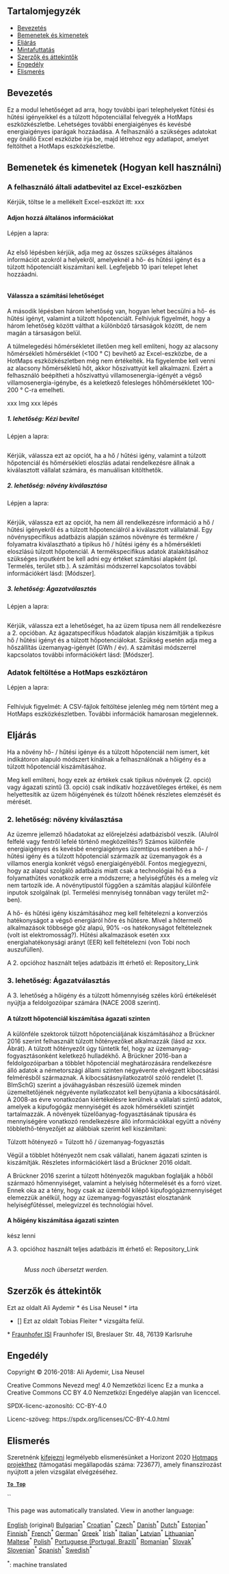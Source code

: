 <h2> Tartalomjegyzék </h2><ul><li> <a href="#introduction">Bevezetés</a> </li><li> <a href="#inputs-and-outputs">Bemenetek és kimenetek</a> </li><li> <a href="#method">Eljárás</a> </li><li> <a href="#sample-run">Mintafuttatás</a> </li><li> <a href="#authors-and-reviewers">Szerzők és áttekintők</a> </li><li> <a href="#license">Engedély</a> </li><li> <a href="#acknowledgement">Elismerés</a> </li></ul><h2> Bevezetés </h2><p> Ez a modul lehetőséget ad arra, hogy további ipari telephelyeket fűtési és hűtési igényeikkel és a túlzott hőpotenciállal felvegyék a HotMaps eszközkészletbe. Lehetséges további energiaigényes és kevésbé energiaigényes iparágak hozzáadása. A felhasználó a szükséges adatokat egy önálló Excel eszközbe írja be, majd létrehoz egy adatlapot, amelyet feltölthet a HotMaps eszközkészletbe. </p><h2> Bemenetek és kimenetek (Hogyan kell használni) </h2><h3> A felhasználó általi adatbevitel az Excel-eszközben </h3><p> Kérjük, töltse le a mellékelt Excel-eszközt itt: xxx </p><h4> Adjon hozzá általános információkat </h4><p> Lépjen a lapra: <figure><img alt="" src="https://github.com/HotMaps/hotmaps_wiki/blob/master/Images/cm_add_industry_plant/General_information.PNG"/></figure></p><p> Az első lépésben kérjük, adja meg az összes szükséges általános információt azokról a helyekről, amelyeknél a hő- és hűtési igényt és a túlzott hőpotenciált kiszámítani kell. Legfeljebb 10 ipari telepet lehet hozzáadni. </p><figure><img alt="" src="https://github.com/HotMaps/hotmaps_wiki/blob/master/Images/cm_add_industry_plant/General_information_Box.PNG"/></figure><h4> Válassza a számítási lehetőséget </h4><p> A második lépésben három lehetőség van, hogyan lehet becsülni a hő- és hűtési igényt, valamint a túlzott hőpotenciált. Felhívjuk figyelmét, hogy a három lehetőség között válthat a különböző társaságok között, de nem magán a társaságon belül. </p><p> A túlmelegedési hőmérsékletet illetően meg kell említeni, hogy az alacsony hőmérsékleti hőmérséklet (&lt;100 ° C) bevihető az Excel-eszközbe, de a HotMaps eszközkészletben még nem értékelték. Ha figyelembe kell venni az alacsony hőmérsékletű hőt, akkor hőszivattyút kell alkalmazni. Ezért a felhasználó beépítheti a hőszivattyú villamosenergia-igényét a végső villamosenergia-igénybe, és a keletkező felesleges hőhőmérsékletet 100-200 ° C-ra emelheti. </p><p> xxx Img xxx lépés </p><h5> 1. lehetőség: Kézi bevitel </h5><p> Lépjen a lapra: <figure><img alt="" src="https://github.com/HotMaps/hotmaps_wiki/blob/master/Images/cm_add_industry_plant/Option1.PNG"/></figure></p><p> Kérjük, válassza ezt az opciót, ha a hő / hűtési igény, valamint a túlzott hőpotenciál és hőmérsékleti eloszlás adatai rendelkezésre állnak a kiválasztott vállalat számára, és manuálisan kitölthetők. </p><h5> 2. lehetőség: növény kiválasztása </h5><p> Lépjen a lapra: <figure><img alt="" src="https://github.com/HotMaps/hotmaps_wiki/blob/master/Images/cm_add_industry_plant/Option2.PNG"/></figure></p><p> Kérjük, válassza ezt az opciót, ha nem áll rendelkezésre információ a hő / hűtési igényekről és a túlzott hőpotenciálról a kiválasztott vállalatnál. Egy növényspecifikus adatbázis alapján számos növényre és termékre / folyamatra kiválasztható a tipikus hő / hűtési igény és a hőmérsékleti eloszlású túlzott hőpotenciál. A termékspecifikus adatok átalakításához szükséges inputként be kell adni egy értéket számítási alapként (pl. Termelés, terület stb.). A számítási módszerrel kapcsolatos további információkért lásd: [Módszer]. </p><h5> 3. lehetőség: Ágazatválasztás </h5><p> Lépjen a lapra: <figure><img alt="" src="https://github.com/HotMaps/hotmaps_wiki/blob/master/Images/cm_add_industry_plant/Option3.PNG"/></figure></p><p> Kérjük, válassza ezt a lehetőséget, ha az üzem típusa nem áll rendelkezésre a 2. opcióban. Az ágazatspecifikus hőadatok alapján kiszámítják a tipikus hő / hűtési igényt és a túlzott hőpotenciálokat. Szükség esetén adja meg a hőszállítás üzemanyag-igényét (GWh / év). A számítási módszerrel kapcsolatos további információkért lásd: [Módszer]. </p><h3> Adatok feltöltése a HotMaps eszköztáron </h3><p> Lépjen a lapra: <figure><img alt="" src="https://github.com/HotMaps/hotmaps_wiki/blob/master/Images/cm_add_industry_plant/Data_Import.PNG"/></figure></p><p> Felhívjuk figyelmét: A CSV-fájlok feltöltése jelenleg még nem történt meg a HotMaps eszközkészletben. További információk hamarosan megjelennek. </p><h2> Eljárás </h2><p> Ha a növény hő- / hűtési igénye és a túlzott hőpotenciál nem ismert, két indikátoron alapuló módszert kínálnak a felhasználónak a hőigény és a túlzott hőpotenciál kiszámításához. </p><p> Meg kell említeni, hogy ezek az értékek csak tipikus növények (2. opció) vagy ágazati szintű (3. opció) csak indikatív hozzávetőleges értékei, és nem helyettesítik az üzem hőigényének és túlzott hőének részletes elemzését és mérését. </p><h3> 2. lehetőség: növény kiválasztása </h3><p> Az üzemre jellemző hőadatokat az előrejelzési adatbázisból veszik. (Alulról felfelé vagy fentről lefelé történő megközelítés?) Számos különféle energiaigényes és kevésbé energiaigényes üzemtípus esetében a hő- / hűtési igény és a túlzott hőpotenciál származik az üzemanyagok és a villamos energia konkrét végső energiaigényéből. Fontos megjegyezni, hogy az alapul szolgáló adatbázis miatt csak a technológiai hő és a folyamathűtés vonatkozik erre a módszerre; a helyiségfűtés és a meleg víz nem tartozik ide. A növénytípustól függően a számítás alapjául különféle inputok szolgálnak (pl. Termelési mennyiség tonnában vagy terület m2-ben). </p><p> A hő- és hűtési igény kiszámításához meg kell feltételezni a konverziós hatékonyságot a végső energiáról hőre és hűtésre. Mivel a hőtermelő alkalmazások többsége gőz alapú, 90% -os hatékonyságot feltételeznek (volt ist elektromosság?). Hűtési alkalmazások esetén xxx energiahatékonysági arányt (EER) kell feltételezni (von Tobi noch auszufüllen). </p><p> A 2. opcióhoz használt teljes adatbázis itt érhető el: Repository_Link </p><h3> 3. lehetőség: Ágazatválasztás </h3><p> A 3. lehetőség a hőigény és a túlzott hőmennyiség széles körű értékelését nyújtja a feldolgozóipar számára (NACE 2008 szerint). </p><h4> A túlzott hőpotenciál kiszámítása ágazati szinten </h4><p> A különféle szektorok túlzott hőpotenciáljának kiszámításához a Brückner 2016 szerint felhasznált túlzott hőtényezőket alkalmazzák (lásd az xxx. Ábrát). A túlzott hőtényezőt úgy tüntetik fel, hogy az üzemanyag-fogyasztásonként keletkező hulladékhő. A Brückner 2016-ban a feldolgozóiparban a többlet hőpotenciál meghatározására rendelkezésre álló adatok a németországi állami szinten négyévente elvégzett kibocsátási felmérésből származnak. A kibocsátásnyilatkozatról szóló rendelet (1. BImSchG) szerint a jóváhagyásban részesülő üzemek minden üzemeltetőjének négyévente nyilatkozatot kell benyújtania a kibocsátásáról. A 2008-as évre vonatkozóan kiértékelésre kerülnek a vállalati szintű adatok, amelyek a kipufogógáz mennyiségét és azok hőmérsékleti szintjét tartalmazzák. A növények tüzelőanyag-fogyasztásának típusára és mennyiségére vonatkozó rendelkezésre álló információkkal együtt a növény többlethő-tényezőjét az alábbiak szerint kell kiszámítani: </p><p> Túlzott hőtényező = Túlzott hő / üzemanyag-fogyasztás </p><p> Végül a többlet hőtényezőt nem csak vállalati, hanem ágazati szinten is kiszámítják. Részletes információkért lásd a Brückner 2016 oldalt. </p><p> A Brückner 2016 szerint a túlzott hőtényezők magukban foglalják a hőből származó hőmennyiséget, valamint a helyiség hőtermelését és a forró vizet. Ennek oka az a tény, hogy csak az üzemből kilépő kipufogógázmennyiséget elemezzük anélkül, hogy az üzemanyag-fogyasztást elosztanánk helyiségfűtéssel, melegvízzel és technológiai hővel. </p><h4> A hőigény kiszámítása ágazati szinten </h4><p> kész lenni </p><p> A 3. opcióhoz használt teljes adatbázis itt érhető el: Repository_Link </p><figure><img alt="" src="https://github.com/HotMaps/hotmaps_wiki/blob/master/Images/cm_add_industry_plant/Factors.PNG"/><figcaption> <i><br/> Muss noch übersetzt werden.</i> </figcaption></figure><h2> Szerzők és áttekintők </h2><p> Ezt az oldalt Ali Aydemir * és Lisa Neusel * írta </p><ul><li> [] Ezt az oldalt Tobias Fleiter * vizsgálta felül. </li></ul><p> * <a href="https://isi.fraunhofer.de/">Fraunhofer ISI</a> Fraunhofer ISI, Breslauer Str. 48, 76139 Karlsruhe </p><h2> Engedély </h2><p> Copyright © 2016-2018: Ali Aydemir, Lisa Neusel </p><p> Creative Commons Nevezd meg! 4.0 Nemzetközi licenc Ez a munka a Creative Commons CC BY 4.0 Nemzetközi Engedélye alapján van licenccel. </p><p> SPDX-licenc-azonosító: CC-BY-4.0 </p><p> Licenc-szöveg: https://spdx.org/licenses/CC-BY-4.0.html </p><h2> Elismerés </h2><p> Szeretnénk <a href="https://www.hotmaps-project.eu">kifejezni</a> legmélyebb elismerésünket a Horizont 2020 <a href="https://www.hotmaps-project.eu">Hotmaps projekthez</a> (támogatási megállapodás száma: 723677), amely finanszírozást nyújtott a jelen vizsgálat elvégzéséhez. </p><p><ins> <code><strong><a href="#table-of-contents">To Top</a></strong></code> </ins> </p><p> `` </p>

This page was automatically translated. View in another language:

[English](../en/CM-Add-industry-plant.md) (original) [Bulgarian](../bg/CM-Add-industry-plant.md)<sup>\*</sup> [Croatian](../hr/CM-Add-industry-plant.md)<sup>\*</sup> [Czech](../cs/CM-Add-industry-plant.md)<sup>\*</sup> [Danish](../da/CM-Add-industry-plant.md)<sup>\*</sup> [Dutch](../nl/CM-Add-industry-plant.md)<sup>\*</sup> [Estonian](../et/CM-Add-industry-plant.md)<sup>\*</sup> [Finnish](../fi/CM-Add-industry-plant.md)<sup>\*</sup> [French](../fr/CM-Add-industry-plant.md)<sup>\*</sup> [German](../de/CM-Add-industry-plant.md)<sup>\*</sup> [Greek](../el/CM-Add-industry-plant.md)<sup>\*</sup>  [Irish](../ga/CM-Add-industry-plant.md)<sup>\*</sup> [Italian](../it/CM-Add-industry-plant.md)<sup>\*</sup> [Latvian](../lv/CM-Add-industry-plant.md)<sup>\*</sup> [Lithuanian](../lt/CM-Add-industry-plant.md)<sup>\*</sup> [Maltese](../mt/CM-Add-industry-plant.md)<sup>\*</sup> [Polish](../pl/CM-Add-industry-plant.md)<sup>\*</sup> [Portuguese (Portugal, Brazil)](../pt/CM-Add-industry-plant.md)<sup>\*</sup> [Romanian](../ro/CM-Add-industry-plant.md)<sup>\*</sup> [Slovak](../sk/CM-Add-industry-plant.md)<sup>\*</sup> [Slovenian](../sl/CM-Add-industry-plant.md)<sup>\*</sup> [Spanish](../es/CM-Add-industry-plant.md)<sup>\*</sup> [Swedish](../sv/CM-Add-industry-plant.md)<sup>\*</sup> 

<sup>\*</sup>: machine translated
